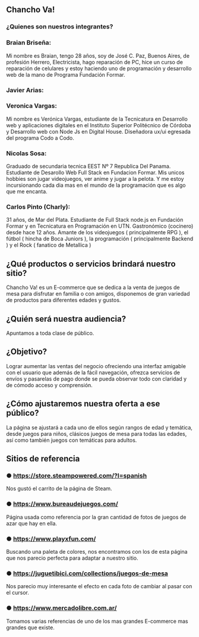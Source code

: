 ## Chancho Va!

### ¿Quienes son nuestros integrantes?

### Braian Briseña:
Mi nombre es Braian, tengo 28 años, soy de José C. Paz, Buenos Aires, de profesión Herrero, Electricista, hago reparación de PC, hice un curso de reparación de celulares y estoy haciendo uno de programación y desarrollo web de la mano de Programa Fundación Formar.

### Javier Arias:

### Veronica Vargas:
Mi nombre es Verónica Vargas, estudiante de la Tecnicatura en Desarrollo web y aplicaciones digitales en el Instituto Superior Politécnico de Córdoba y Desarrollo web con Node Js en Digital House. 
Diseñadora ux/ui egresada del programa Codo a Codo.

### Nicolas Sosa:
Graduado de secundaria tecnica EEST Nº 7 Republica Del Panama. Estudiante de Desarollo Web Full Stack en Fundacion Formar. Mis unicos hobbies son jugar videojuegos, ver anime y jugar a la pelota. Y me estoy incursionando cada dia mas en el mundo de la programación que es algo que me encanta.
### Carlos Pinto (Charly):
31 años, de Mar del Plata. Estudiante de Full Stack node.js en Fundación Formar y en Tecnicatura en Programación en UTN. Gastronómico (cocinero) desde hace 12 años. Amante de los videojuegos ( principalmente RPG ), el fútbol ( hincha de Boca Juniors ), la programación ( principalmente Backend ) y el Rock ( fanatico de Metallica )

## ¿Qué productos o servicios brindará nuestro sitio? 
Chancho Va! es un E-commerce que se dedica a la venta de juegos de mesa para disfrutar en familia o con amigos, disponemos de gran variedad de productos para diferentes edades y gustos.
## ¿Quién será nuestra audiencia?
Apuntamos a toda clase de público. 
## ¿Objetivo?
Lograr aumentar las ventas del negocio ofreciendo una interfaz amigable con el usuario que además de la fácil navegación, ofrezca servicios de envíos y pasarelas de pago donde se pueda observar todo con claridad y de cómodo acceso y comprensión.
## ¿Cómo ajustaremos nuestra oferta a ese público?
La página se ajustará a cada uno de ellos según rangos de edad y temática, desde juegos para niños, clásicos juegos de mesa para todas las edades, así como también juegos con temáticas para adultos.


## Sitios de referencia

### ● https://store.steampowered.com/?l=spanish 
  Nos gustó el carrito de la página de Steam.

### ● https://www.bureaudejuegos.com/ 
  Página usada como referencia por la gran cantidad de fotos de juegos de azar que hay en ella.

### ● https://www.playxfun.com/ 
  Buscando una paleta de colores, nos encontramos con los de esta página que nos parecio perfecta para adaptar a nuestro sitio.

### ● https://juguetibici.com/collections/juegos-de-mesa  
  Nos parecio muy interesante el efecto en cada foto de cambiar al pasar con el cursor.
  
### ● https://www.mercadolibre.com.ar/
  Tomamos varias referencias de uno de los mas grandes E-commerce mas grandes que existe.
  
  
